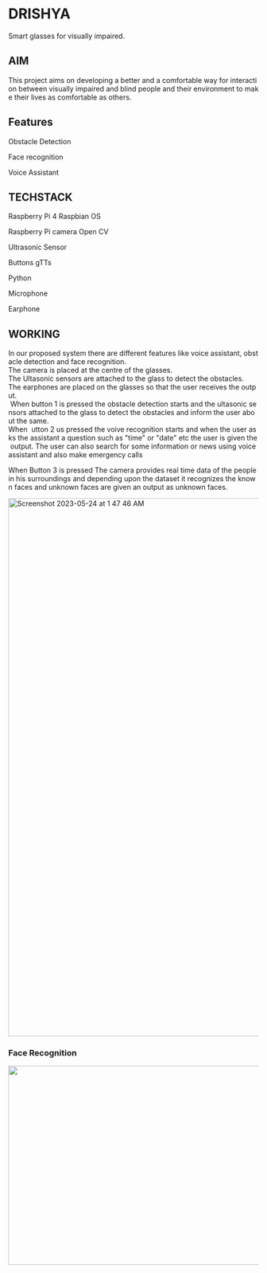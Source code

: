 # DRISHYA

Smart glasses for visually impaired.


## AIM

This project aims on developing a better and a comfortable way for interaction between visually impaired and blind people and their environment to make their lives as comfortable as others.

## Features

Obstacle Detection

Face recognition

Voice Assistant


## TECHSTACK

Raspberry Pi 4 Raspbian OS

Raspberry Pi camera Open CV

Ultrasonic Sensor

Buttons gTTs

Python

Microphone

Earphone

## WORKING

In our proposed system there are different features like voice assistant, obstacle detection and face recognition. 
The camera is placed at the centre of the glasses.
The Ultasonic sensors are attached to the glass to detect the obstacles.
The earphones are placed on the glasses so that the user receives the output.
 
 When button 1 is pressed the obstacle detection starts and the ultasonic sensors attached to the glass to detect the obstacles and inform the user about the same.
 
When  utton 2 us pressed the voive recognition starts and when the user asks the assistant a question such as "time" or "date" etc the user is given the output. The user can also search for some information or news using voice assistant and also make emergency calls

When Button 3 is pressed The camera provides real time data of the people in his surroundings and depending upon the dataset it recognizes the known faces and unknown faces are given an output as unknown faces.

<img width="1081" alt="Screenshot 2023-05-24 at 1 47 46 AM" src="https://github.com/vinit620/drishya/assets/75901645/fd39f94d-3b54-469a-8b80-a0cfcb8c6d50">

### Face Recognition
<img src="https://github.com/vinit620/drishya/assets/75901645/5e82d3c6-fa76-4484-9d7f-0cc04197cee9" width=600 height=400 />
